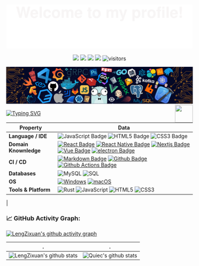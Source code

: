 ![](assets/Bottom_up.svg)

<!--   my-icons -->
<p align="center">
    <a href="https://github.com/Leng-Zixuan/937831943"><img src="https://img.shields.io/badge/status-updating-brightgreen.svg"></a>
    <a href="https://github.com/Leng-Zixuan/937831943/graphs/contributors"><img src="https://img.shields.io/github/contributors/Leng-Zixuan/937831943?color=blue"></a>
    <a href="https://github.com/Leng-Zixuan/937831943/stargazers"><img src="https://img.shields.io/github/stars/Leng-Zixuan/937831943.svg?logo=github"></a>
    <a href="https://github.com/Leng-Zixuan/937831943/network/members"><img src="https://img.shields.io/github/forks/Leng-Zixuan/937831943.svg?color=blue&logo=github"></a>
    <img src="https://visitor-badge.laobi.icu/badge?page_id=BEPb.BEPb" alt="visitors"/>   
</p>

<!--   my-header-img -->

![](./src/header_.png)
<a href="https://www.python.org/"><img src="https://upload.wikimedia.org/wikipedia/commons/c/c3/Python-logo-notext.svg" align="right" height="48" width="48" ></a>

<!--   my-ticker -->

[![Typing SVG](https://readme-typing-svg.herokuapp.com?color=%2336BCF7&center=true&vCenter=true&width=600&lines=Hi+there+👋,+I+am+Leng+Zixuan;+Welcome+to+My+Profile!;Over+3+years+of+programming+experience;Always+learning+new+things+;Machine+learning+enthusiast+)](https://git.io/typing-svg)

<!--   my-kaggle
### My achievements on [kaggle](https://www.kaggle.com/andrej0marinchenko):

![competition_light](https://road-to-kaggle-grandmaster.vercel.app/api/badges/andrej0marinchenko/competition/light)
![dataset](https://road-to-kaggle-grandmaster.vercel.app/api/badges/andrej0marinchenko/dataset/light)
![notebook](https://road-to-kaggle-grandmaster.vercel.app/api/badges/andrej0marinchenko/notebook/light)
![discussion](https://road-to-kaggle-grandmaster.vercel.app/api/badges/andrej0marinchenko/discussion/light)
-->

<!--   my-skils -->

| Property              | Data                                                                                                                                                                                                                                                                                                                                                                                                                                                                                                                                                                                                                                                                                                                                                                                                                                                                                                               |
| --------------------- | ------------------------------------------------------------------------------------------------------------------------------------------------------------------------------------------------------------------------------------------------------------------------------------------------------------------------------------------------------------------------------------------------------------------------------------------------------------------------------------------------------------------------------------------------------------------------------------------------------------------------------------------------------------------------------------------------------------------------------------------------------------------------------------------------------------------------------------------------------------------------------------------------------------------ |
| **Language / IDE**    | ![JavaScript Badge](https://img.shields.io/badge/-JavaScript-3776AB?style=flat&logo=JavaScript&logoColor=white) ![HTML5 Badge](https://img.shields.io/badge/-HTML5-3776AB?style=flat&logo=HTML5&logoColor=white) ![CSS3 Badge](https://img.shields.io/badge/-CSS3-3776AB?style=flat&logo=CSS3&logoColor=white)                                                                                                                                                                                                                                                                                                                                                                                                                                                                                                                                                                                                     |
| **Domain Knownledge** | [![React Badge](https://img.shields.io/badge/-React-01D277?style=flat&logo=React&logoColor=white)](https://github.com/BEPb/BEPb) [![React Native Badge](https://img.shields.io/badge/-React%20Native-4C8CBF?style=flat&logo=React&logoColor=white)](https://github.com/search?q=user%3ABEPb&type=Repositories) [![Nextjs Badge](https://img.shields.io/badge/-Next-FAB040?style=flat&logo=Next.js&logoColor=white)](https://github.com/search?q=user%3ABEPb&type=Repositories) [![Vue Badge](https://img.shields.io/badge/-Vue-FF6600?style=flat&logo=Vue.js&logoColor=white)](https://github.com/search?q=user%3ABEPb&type=Repositories) [![electron Badge](https://img.shields.io/badge/-Electron-FF6600?style=flat&logo=electron&logoColor=white)](https://github.com/search?q=user%3ABEPb&type=Repositories)                                                                                                   |
| **CI / CD**           | [![Markdown Badge](https://img.shields.io/badge/-Markdown-2088FF?style=flat&logo=Markdown&logoColor=white)](https://github.com/BEPb/BEPb) [![Github Badge](https://img.shields.io/badge/-Github%20-2088FF?style=flat&logo=Github&logoColor=white)](https://github.com/BEPb/BEPb) [![Github Actions Badge](https://img.shields.io/badge/-Git%20-2088FF?style=flat&logo=Git&logoColor=white)](https://github.com/BEPb/BEPb)                                                                                                                                                                                                                                                                                                                                                                                                                                                                                          |
| **Databases**         | <img alt="MySQL" src="https://camo.githubusercontent.com/e863bc79abf7a53150665ce9eb1a93f4fb6183af46bc3fb345ee5562736eb23c/68747470733a2f2f696d672e736869656c64732e696f2f62616467652f4d7953514c2d2532333030662e7376673f6c6f676f3d6d7973716c266c6f676f436f6c6f723d7768697465" data-canonical-src="https://img.shields.io/badge/MySQL-%2300f.svg?logo=mysql&amp;logoColor=white" style="max-width: 100%;"> <img src="https://camo.githubusercontent.com/c44ec7dbcddd4dea22204197ce11e45bea3ef03ff97e45294bf66ea793527706/68747470733a2f2f696d672e736869656c64732e696f2f62616467652f2d53514c2d626c61636b3f7374796c653d666c61742d737175617265266c6f676f3d706f737467726573716c266c6f676f436f6c6f723d626c7565" alt="SQL" data-canonical-src="https://img.shields.io/badge/-SQL-black?style=flat-square&amp;logo=postgresql&amp;logoColor=blue" style="max-width: 100%;">                                                  |
| **OS**                | <a target="_blank" rel="noopener noreferrer" href="https://camo.githubusercontent.com/b44114213a5a462903bd69611bb6846f1dc41fe6f3230bd37c67c3d4eb65f08c/68747470733a2f2f696d672e736869656c64732e696f2f62616467652f2d57696e646f77732d626c61636b3f7374796c653d666c61742d737175617265266c6f676f3d77696e646f7773266c6f676f436f6c6f723d626c7565"><img src="https://camo.githubusercontent.com/b44114213a5a462903bd69611bb6846f1dc41fe6f3230bd37c67c3d4eb65f08c/68747470733a2f2f696d672e736869656c64732e696f2f62616467652f2d57696e646f77732d626c61636b3f7374796c653d666c61742d737175617265266c6f676f3d77696e646f7773266c6f676f436f6c6f723d626c7565" alt="Windows" data-canonical-src="https://img.shields.io/badge/-Windows-black?style=flat-square&amp;logo=windows&amp;logoColor=blue" style="max-width: 100%;"></a> [![macOS](https://img.shields.io/badge/macOS-Big%20Sur-blue)](https://www.apple.com/macos/big-sur) |
| **Tools & Platform**  | ![Rust](https://img.shields.io/badge/Rust-F9AB00?style=for-the-badge&logo=RUst&color=525252) ![JavaScript](https://img.shields.io/badge/JavaScript-27338e?style=for-the-badge&logo=JavaScript&logoColor=white) ![HTML5](https://img.shields.io/badge/HTML5-E34F26?style=for-the-badge&logo=html5&logoColor=white) ![CSS3](https://img.shields.io/badge/CSS3-1572B6?style=for-the-badge&logo=css3&logoColor=white)                                                                                                                                                                                                                                                                                                                                                                                                                                                                                                  |

|

<!--   GitHub stats graph -->

### 📈 GitHub Activity Graph:

[![LengZixuan's github activity graph](https://github-readme-activity-graph.cyclic.app/graph?username=Leng-Zixuan&theme=github-compact)](https://github.com/Leng-Zixuan/github-readme-activity-graph)

| .                                                                                                                                                    | .                                                                                                                                |
| ---------------------------------------------------------------------------------------------------------------------------------------------------- | -------------------------------------------------------------------------------------------------------------------------------- |
| ![LengZixuan's github stats](https://github-readme-stats.vercel.app/api?username=Leng-Zixuan&show_icons=true&theme=radical&include_all_commits=true) | ![Quiec's github stats](https://github-readme-stats.vercel.app/api/top-langs/?username=Leng-Zixuan&theme=radical&layout=compact) |
